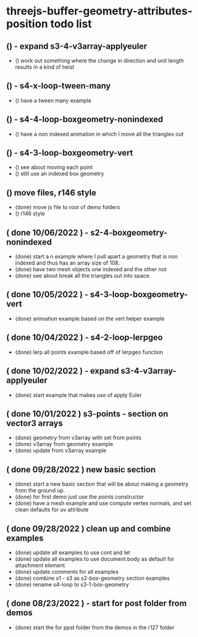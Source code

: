 # threejs-buffer-geometry-attributes-position todo list

## () - expand s3-4-v3array-applyeuler
* () work out something where the change in direction and unit length results in a kind of twist

## () - s4-x-loop-tween-many
* () have a tween many example

## () - s4-4-loop-boxgeometry-nonindexed
* () have a non indexed animation in which I move all the triangles out

## () - s4-3-loop-boxgeometry-vert
* () see about moving each point
* () still use an indexed box geometry

## () move files, r146 style
* (done) move js file to root of demo folders
* () r146 style

## ( done 10/06/2022 ) - s2-4-boxgeometry-nonindexed
* (done) start a n example where I pull apart a geometry that is non indexed and thus has an array size of 108.
* (done) have two mesh objects one indexed and the other not
* (done) see about break all the triangles out into space 

## ( done 10/05/2022 ) - s4-3-loop-boxgeometry-vert
* (done) animation example based on the vert helper example

## ( done 10/04/2022 ) - s4-2-loop-lerpgeo
* (done) lerp all points example based off of lerpgeo function

## ( done 10/02/2022 ) - expand s3-4-v3array-applyeuler
* (done) start example that makes use of apply Euler

## ( done 10/01/2022 ) s3-points - section on vector3 arrays
* (done) geometry from v3array with set from points
* (done) v3array from geometry example
* (done) update from v3array example

## ( done 09/28/2022 ) new basic section
* (done) start a new basic section that will be about making a geometry from the ground up.
* (done) for first demo just use the points constructor
* (done) have a mesh example and use compute vertex normals, and set clean defaults for uv attribute

## ( done 09/28/2022 ) clean up and combine examples
* (done) update all examples to use cont and let
* (done) update all examples to use document.body as default for attachment element
* (done) update comments for all examples
* (done) combine s1 - s3 as s2-box-geometry section examples
* (done) rename s4-loop to s3-1-box-geometry

## ( done 08/23/2022 ) - start for post folder from demos
* (done) start the for ppst folder from the demos in the r127 folder
